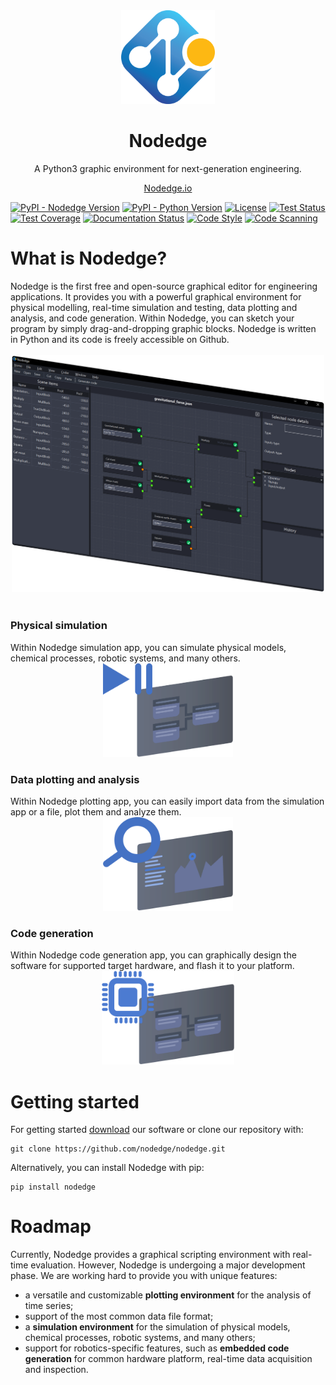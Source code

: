 <div align="center">
<img src="resources/nodedge_logo.png" alt="drawing" width="150"/>

Nodedge
=======
A Python3 graphic environment for next-generation engineering.

<a href="www.nodedge.io">Nodedge.io</a>
</div>


[![PyPI - Nodedge Version](https://badge.fury.io/py/nodedge.svg)](https://badge.fury.io/py/nodedge)
[![PyPI - Python Version](https://img.shields.io/pypi/pyversions/nodedge)](https://badge.fury.io/py/nodedge)
[![License](https://img.shields.io/badge/license-GPL3.0-blue.svg?style=flat)](https://choosealicense.com/licenses/gpl-3.0/)
[![Test Status](https://github.com/nodedge/nodedge/actions/workflows/python-test.yml/badge.svg)](https://github.com/nodedge/nodedge/actions/workflows/python-test.yml)
[![Test Coverage](https://codecov.io/gh/nodedge/nodedge/branch/main/graph/badge.svg)](https://codecov.io/gh/nodedge/nodedge)
[![Documentation Status](https://readthedocs.org/projects/nodedge/badge/?version=latest)](https://nodedge.readthedocs.io/en/latest/?badge=latest)
[![Code Style](https://img.shields.io/badge/code%20style-black-000000.svg)](https://github.com/psf/black)
[![Code Scanning](https://github.com/nodedge/nodedge/actions/workflows/code-scanning.yml/badge.svg)](https:github.com/nodedge/nodedge/actions/workflows/code-scanning.yml)


# What is Nodedge?

<div>
Nodedge is the first free and open-source graphical editor for engineering applications.
It provides you with a powerful graphical environment for physical modelling, real-time simulation and testing, data plotting and analysis, and code generation. 
Within Nodedge, you can sketch your program by simply drag-and-dropping graphic blocks.
Nodedge is written in Python and its code is freely accessible on Github.
</div>
<br>

<div align="center"><img src="docs/media/nodedge_interface.png" alt="nodedge_interface" width="500" /></div>
<br>


<h3>Physical simulation</h3>
Within Nodedge simulation app, you can simulate physical models, chemical processes, robotic systems, and many others.

<div align="center">
<img src="docs/media/simulator_icon.png" alt="nodedge_interface" height=150px/>
</div>

<h3>Data plotting and analysis</h3>
Within Nodedge plotting app, you can easily import data from the simulation app or a file, plot them and analyze them.

<div align="center">
<img src="docs/media/plotter_icon.png" alt="nodedge_interface" height=150px/>
</div>

<h3>Code generation</h3>
Within Nodedge code generation app, you can graphically design the software for supported target hardware, and flash it to your platform.

<div align="center">
<img src="docs/media/code_generation_icon.png" alt="nodedge_interface" height=150px/>
</div>

# Getting started

For getting started [download](https://github.com/nodedge/nodedge/releases/download/v0.3.0/NodedgeSetup.exe) our software or clone our repository with:

```
git clone https://github.com/nodedge/nodedge.git
```

Alternatively, you can install Nodedge with pip:

```
pip install nodedge
```

# Roadmap

Currently, Nodedge provides a graphical scripting environment with real-time evaluation.
However, Nodedge is undergoing a major development phase.
We are working hard to provide you with unique features:
* a versatile and customizable **plotting environment** for the analysis of time series;
* support of the most common data file format;
* a **simulation environment** for the simulation of physical models, chemical processes, robotic systems, and many others;
* support for robotics-specific features, such as **embedded code generation** for common hardware platform, real-time data acquisition and inspection.

